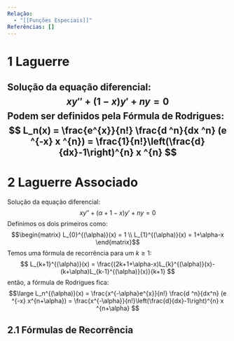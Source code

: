 ```yaml
---
Relação:
  - "[[Funções Especiais]]"
Referências: []
---
```

# 1   Laguerre
Solução da equação diferencial:
$$
xy'' + (1-x)y' +ny = 0
$$
Podem ser definidos pela Fórmula de Rodrigues:
$$
L_n(x) = \frac{e^{x}}{n!} \frac{d ^n}{dx ^n} (e ^{-x} x ^{n}) = \frac{1}{n!}\left(\frac{d}{dx}-1\right)^{n} x ^{n}
$$
---

# 2   Laguerre Associado
Solução da equação diferencial:
$$
xy'' + (\alpha+1-x)y' +ny = 0
$$
Definimos os dois primeiros como:
$$\begin{matrix}
L_{0}^{(\alpha)}(x) = 1 \\
L_{1}^{(\alpha)}(x) = 1+\alpha-x
\end{matrix}$$
Temos uma fórmula de recorrência para um $k\geq1$:
$$
L_{k+1}^{(\alpha)}(x) = \frac{(2k+1+\alpha-x)L_{k}^{(\alpha)}(x)-(k+\alpha)L_{k-1}^{(\alpha)}(x)}{k+1}
$$
então, a fórmula de Rodrigues fica:
$$\large
L_n^{(\alpha)}(x) = \frac{x^{-\alpha}e^{x}}{n!} \frac{d ^n}{dx^n} (e ^{-x} x^{n+\alpha}) = \frac{x^{-\alpha}}{n!}\left(\frac{d}{dx}-1\right)^{n} x ^{n+\alpha}
$$

## 2.1   Fórmulas de Recorrência

